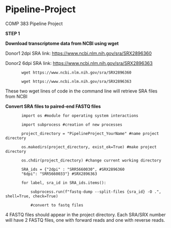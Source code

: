 # Pipeline-Project
COMP 383 Pipeline Project

**STEP 1**

**Download transcriptome data from NCBI using wget**

Donor1 2dpi SRA link: https://www.ncbi.nlm.nih.gov/sra/SRX2896360

Donor2 6dpi SRA link: https://www.ncbi.nlm.nih.gov/sra/SRX2896363

           wget https://www.ncbi.nlm.nih.gov/sra/SRX2896360 

           wget https://www.ncbi.nlm.nih.gov/sra/SRX2896363 

These two wget lines of code in the command line will retrieve SRA files from NCBI

**Convert SRA files to paired-end FASTQ files**

           import os #module for operating system interactions

           import subprocess #creation of new processes

           project_directory = "PipelineProject_YourName" #name project directory 

           os.makedirs(project_directory, exist_ok=True) #make project directory

           os.chdir(project_directory) #change current working directory

           SRA_ids = {"2dpi" : "SRR5660030", #SRX2896360
           "6dpi": "SRR5660033"} #SRX2896363

           for label, sra_id in SRA_ids.items():

               subprocess.run(f"fastq-dump --split-files {sra_id} -O .", shell=True, check=True)
    
               #convert to fastq files
               
4 FASTQ files should appear in the project directory. Each SRA/SRX number will have 2 FASTQ files, one with forward reads and one with reverse reads.
